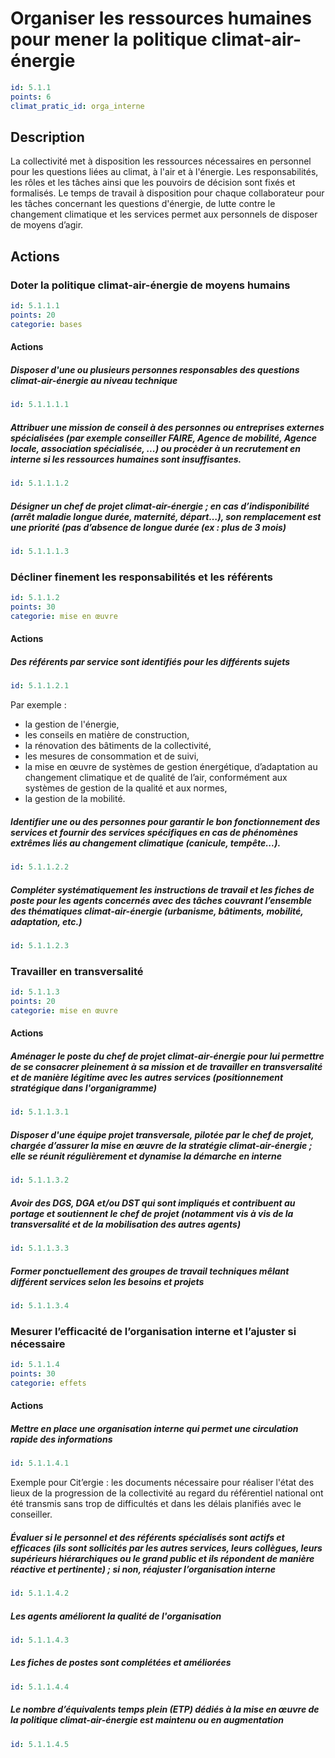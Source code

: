 # Organiser les ressources humaines pour mener la politique climat-air-énergie
```yaml
id: 5.1.1
points: 6
climat_pratic_id: orga_interne
```
## Description
La collectivité met à disposition les ressources nécessaires en personnel pour les questions liées au climat, à l'air et à l'énergie. Les responsabilités, les rôles et les tâches ainsi que les pouvoirs de décision sont fixés et formalisés. 
Le temps de travail à disposition pour chaque collaborateur pour les tâches concernant les questions d'énergie, de lutte contre le changement climatique et les services permet aux personnels de disposer de moyens d’agir.


## Actions
### Doter la politique climat-air-énergie de moyens humains
```yaml
id: 5.1.1.1
points: 20
categorie: bases
```
#### Actions
##### Disposer d'une ou plusieurs personnes responsables des questions climat-air-énergie au niveau technique
```yaml
id: 5.1.1.1.1
```

##### Attribuer une mission de conseil à des personnes ou entreprises externes spécialisées (par exemple  conseiller FAIRE, Agence de mobilité, Agence locale, association spécialisée, ...) ou procèder à un recrutement en interne si les ressources humaines sont insuffisantes.
```yaml
id: 5.1.1.1.2
```

##### Désigner un chef de projet climat-air-énergie ; en cas d’indisponibilité (arrêt maladie longue durée, maternité, départ…), son remplacement est une priorité (pas d’absence de longue durée (ex : plus de 3 mois)
```yaml
id: 5.1.1.1.3
```


### Décliner finement les responsabilités et les référents
```yaml
id: 5.1.1.2
points: 30
categorie: mise en œuvre
```

#### Actions
##### Des référents par service sont identifiés pour les différents sujets 
```yaml
id: 5.1.1.2.1
```
Par exemple  :
- la gestion de l'énergie,
- les conseils en matière de construction,
- la rénovation des bâtiments de la collectivité,
- les mesures de consommation et de suivi,
- la mise en œuvre de systèmes de gestion énergétique, d’adaptation au changement climatique et de qualité de l’air, conformément aux systèmes de gestion de la qualité et aux normes,
- la gestion de la mobilité.

##### Identifier une ou des personnes pour garantir le bon fonctionnement des services et fournir des services spécifiques en cas de phénomènes extrêmes liés au changement climatique (canicule, tempête...).
```yaml
id: 5.1.1.2.2
```

##### Compléter systématiquement les instructions de travail et les fiches de poste pour les agents concernés avec des tâches couvrant l’ensemble des thématiques climat-air-énergie (urbanisme, bâtiments, mobilité, adaptation, etc.)
```yaml
id: 5.1.1.2.3
```


### Travailler en transversalité
```yaml
id: 5.1.1.3
points: 20
categorie: mise en œuvre
```
#### Actions
##### Aménager le poste du chef de projet climat-air-énergie pour lui permettre de se consacrer pleinement à sa mission et de travailler en transversalité et de manière légitime avec les autres services (positionnement stratégique dans l'organigramme)
```yaml
id: 5.1.1.3.1
```

##### Disposer d'une équipe projet transversale, pilotée par le chef de projet, chargée d’assurer la mise en œuvre de la stratégie climat-air-énergie ; elle se réunit régulièrement et dynamise la démarche en interne
```yaml
id: 5.1.1.3.2
```

##### Avoir des DGS, DGA et/ou DST qui sont impliqués et contribuent au portage et soutiennent le chef de projet (notamment vis à vis de la transversalité et de la mobilisation des autres agents)
```yaml
id: 5.1.1.3.3
```

##### Former ponctuellement des groupes de travail techniques mêlant différent services selon les besoins et projets
```yaml
id: 5.1.1.3.4
```


### Mesurer l’efficacité de l’organisation interne et l’ajuster si nécessaire
```yaml
id: 5.1.1.4
points: 30
categorie: effets
```
#### Actions
##### Mettre en place une organisation interne qui permet une circulation rapide des informations
```yaml
id: 5.1.1.4.1
```
Exemple pour Cit’ergie : les documents nécessaire pour réaliser l'état des lieux de la progression de la collectivité au regard du référentiel national ont été transmis sans trop de difficultés et dans les délais planifiés avec le conseiller.


##### Évaluer si le personnel et des référents spécialisés sont actifs et efficaces (ils sont sollicités par les autres services, leurs collègues, leurs supérieurs hiérarchiques ou le grand public et ils répondent de manière réactive et pertinente) ; si non, réajuster l’organisation interne
```yaml
id: 5.1.1.4.2
```

##### Les agents améliorent la qualité de l'organisation
```yaml
id: 5.1.1.4.3
```

##### Les fiches de postes sont complétées et améliorées
```yaml
id: 5.1.1.4.4
```

##### Le nombre d’équivalents temps plein (ETP) dédiés à la mise en œuvre de la politique climat-air-énergie est maintenu ou en augmentation
```yaml
id: 5.1.1.4.5
```


